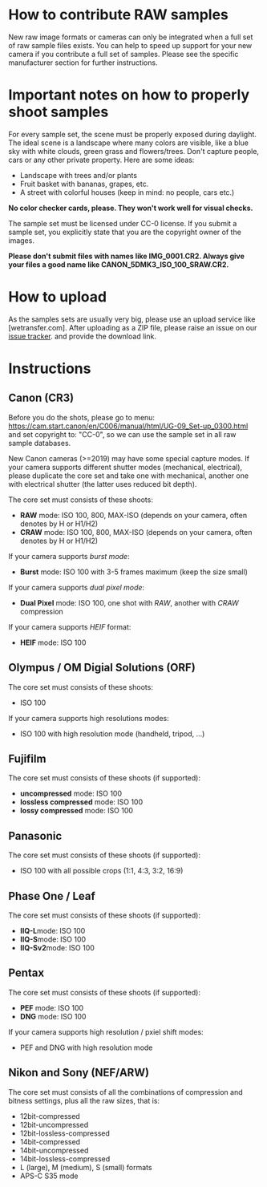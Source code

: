 # How to contribute RAW samples

New raw image formats or cameras can only be integrated when a full set of raw sample files
exists. You can help to speed up support for your new camera if you contribute a full set of samples.
Please see the specific manufacturer section for further instructions.

# Important notes on how to properly shoot samples
For every sample set, the scene must be properly exposed during daylight. The ideal scene is a landscape
where many colors are visible, like a blue sky with white clouds, green grass and flowers/trees. Don't capture
people, cars or any other private property. Here are some ideas:

 * Landscape with trees and/or plants
 * Fruit basket with bananas, grapes, etc.
 * A street with colorful houses (keep in mind: no people, cars etc.)

**No color checker cards, please. They won't work well for visual checks.**

The sample set must be licensed under CC-0 license. If you submit a sample set, you explicitly state that
you are the copyright owner of the images.

**Please don't submit files with names like IMG_0001.CR2. Always give your files a good name like CANON_5DMK3_ISO_100_SRAW.CR2.**

# How to upload
As the samples sets are usually very big, please use an upload service like [wetransfer.com]. After uploading as a ZIP file,
please raise an issue on our [issue tracker](https://github.com/dnglab/dnglab/issues). and provide the download link.


# Instructions

## Canon (CR3)

Before you do the shots, please go to menu: https://cam.start.canon/en/C006/manual/html/UG-09_Set-up_0300.html and set copyright to: "CC-0", so we can use the sample set in all raw sample databases.

New Canon cameras (>=2019) may have some special capture modes. If your camera supports different shutter modes (mechanical, electrical),
please duplicate the core set and take one with mechanical, another one with electrical shutter (the latter uses reduced bit depth).

The core set must consists of these shoots:
 * **RAW** mode: ISO 100, 800, MAX-ISO (depends on your camera, often denotes by H or H1/H2)
 * **CRAW** mode: ISO 100, 800, MAX-ISO (depends on your camera, often denotes by H or H1/H2)

If your camera supports *burst mode*:
 * **Burst** mode: ISO 100 with 3-5 frames maximum (keep the size small)

 If your camera supports *dual pixel mode*:
 * **Dual Pixel** mode: ISO 100, one shot with *RAW*, another with *CRAW* compression

If your camera supports *HEIF* format:
 * **HEIF** mode: ISO 100

## Olympus / OM Digial Solutions (ORF)

The core set must consists of these shoots:
 * ISO 100

If your camera supports high resolutions modes:
 * ISO 100 with high resolution mode (handheld, tripod, ...)


## Fujifilm

The core set must consists of these shoots (if supported):
 * **uncompressed** mode: ISO 100
 * **lossless compressed** mode: ISO 100
 * **lossy compressed** mode: ISO 100

## Panasonic

The core set must consists of these shoots (if supported):
 * ISO 100 with all possible crops (1:1, 4:3, 3:2, 16:9)


## Phase One / Leaf
The core set must consists of these shoots (if supported):
 * **IIQ-L**mode: ISO 100
 * **IIQ-S**mode: ISO 100
 * **IIQ-Sv2**mode: ISO 100

## Pentax
The core set must consists of these shoots (if supported):
 * **PEF** mode: ISO 100
 * **DNG** mode: ISO 100

If your camera supports high resolution / pxiel shift modes:
 * PEF and DNG with high resolution mode

## Nikon and Sony (NEF/ARW)

The core set must consists of all the combinations of compression and bitness settings, plus all the raw sizes, that is:

 * 12bit-compressed
 * 12bit-uncompressed
 * 12bit-lossless-compressed
 * 14bit-compressed
 * 14bit-uncompressed
 * 14bit-lossless-compressed
 * L (large), M (medium), S (small) formats
 * APS-C S35 mode
